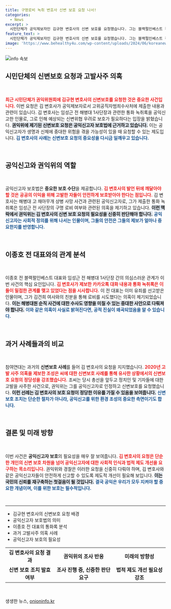```yaml
---
title: 구명로비 녹취 변호사 신변 보호 요청 나서!
categories:
  - News
excerpt: >
  시민단체가 공익제보자인 김규현 변호사의 신변 보호를 요청했습니다. 그는 블랙펄인베스트 전 대표의 통화 녹취록을 제출하며 정치적 로비 의혹을 폭로했습니다. 과거 고발사주 사건과 유사한 정황 속, 권익위의 신속한 대응이 필요합니다. 클릭하여 더 자세한 내용을 알아보세요!
feature_text: >
  시민단체가 공익제보자인 김규현 변호사의 신변 보호를 요청했습니다. 그는 블랙펄인베스트 전 대표의 통화 녹취록을 제출하며 정치적 로비 의혹을 폭로했습니다. 과거 고발사주 사건과 유사한 정황 속, 권익위의 신속한 대응이 필요합니다. 클릭하여 더 자세한 내용을 알아보세요!
image: 'https://www.behealthy4u.com/wp-content/uploads/2024/06/koreanews.jpg'
---
```


<p><img src="https://www.behealthy4u.com/wp-content/uploads/2024/06/koreanews.jpg" alt="info 속보" /></p>

<h2 data-ke-size="size26">시민단체의 신변보호 요청과 고발사주 의혹</h2>

<p data-ke-size="size16">&nbsp;</p>

<p><b><span style="color: #ee2323;">최근 시민단체가 권익위원회에 김규현 변호사의 신변보호를 요청한 것은 중요한 사건입니다.</span></b> 이번 요청은 김 변호사가 공익제보자로서 고위공직자범죄수사처에 제출한 내용과 관련이 있습니다. 김 변호사는 임성근 전 해병대 1사단장과 관련한 통화 녹취록을 공익신고한 인물로, 그로 인해 예상되는 신변위협 우려로 보호가 필요하다는 입장을 밝혔습니다. <b><span style="background-color: #21538527;">권익위에 제기된 신변보호 요청은 공익신고자 보호법에 근거하고 있습니다.</span></b> 이는 공익신고자가 생명과 신체에 중대한 위험을 겪을 가능성이 있을 때 요청할 수 있는 제도입니다. <b><span style="color: #1a5490;">김 변호사의 사례는 신변보호 요청의 중요성을 다시금 일깨우고 있습니다.</span></b> </p>

<p data-ke-size="size16">&nbsp;</p>

<h2 data-ke-size="size26">공익신고와 권익위의 역할</h2>

<p data-ke-size="size16">&nbsp;</p>

<p>공익신고자 보호법은 <b>중요한 보호 수단</b>을 제공합니다. <b><span style="color: #ee2323;">김 변호사의 발언 뒤에 깨달아야 할 것은 공공의 이익을 위해 고발한 자들이 안전하게 보호받아야 한다는 점입니다.</span></b> 김 변호사는 해병대 고 채아무개 상병 사망 사건과 관련된 공익신고자로, 그가 제출한 통화 녹취록은 임성근 전 사단장의 구명 로비 여부와 관련된 의혹을 제기하고 있습니다. <b><span style="background-color: #21538527;">이런 맥락에서 권익위는 김 변호사의 신변 보호 요청의 필요성을 신중히 판단해야 합니다.</span></b> <b><span style="color: #1a5490;">공익신고자는 사회적 정의를 위해 나서는 인물이며, 그들의 안전은 그들의 제보가 얼마나 중요한지를 반영합니다.</span></b> </p>

<p data-ke-size="size16">&nbsp;</p>

<h2 data-ke-size="size26">이종호 전 대표와의 관계 분석</h2>

<p data-ke-size="size16">&nbsp;</p>

<p>이종호 전 블랙펄인베스트 대표와 임성근 전 해병대 1사단장 간의 의심스러운 관계가 이번 사건의 핵심 요인입니다. <b><span style="color: #ee2323;">김 변호사가 제보한 카카오톡 대화 내용과 통화 녹취록은 이들이 밀접한 관계를 맺고 있었다는 점을 시사합니다.</span></b> 이 전 대표는 이미 유죄를 선고받은 인물이며, 그가 김건희 여사와의 친분을 통해 로비를 시도했다는 의혹이 제기되었습니다. <b><span style="background-color: #21538527;">이는 해병대원 순직 사건에 대한 수사도 영향을 미칠 수 있는 중대한 사안으로 다뤄져야 합니다.</span></b> <b><span style="color: #1a5490;">이와 같은 의혹이 사실로 밝혀진다면, 공적 진실이 왜곡되었음을 알 수 있습니다.</span></b></p>

<p data-ke-size="size16">&nbsp;</p>

<h2 data-ke-size="size26">과거 사례들과의 비교</h2>

<p data-ke-size="size16">&nbsp;</p>

<p>참여연대는 과거의 <b>신변보호 사례</b>를 들어 김 변호사의 요청을 지지했습니다. <b><span style="color: #ee2323;">2020년 고발 사주 의혹을 제보한 조성은 씨에 대한 신변보호 사례를 통해 유사한 상황에서의 신변보호 요청의 정당성을 강조했습니다.</span></b> 조씨는 당시 총선을 앞두고 정치인 및 기자들에 대한 고발을 사주한 사건으로, 권익위는 그를 공익신고자로 인정하고 신변보호를 요청했습니다. <b><span style="background-color: #21538527;">이런 선례는 김 변호사의 보호 요청이 정당한 이유를 가질 수 있음을 보여줍니다.</span></b> <b><span style="color: #1a5490;">신변보호 조치는 단순한 절차가 아니라, 공익신고를 위한 환경 조성의 중요한 측면이기도 합니다.</span></b></p>

<p data-ke-size="size16">&nbsp;</p>

<h2 data-ke-size="size26">결론 및 미래 방향</h2>

<p data-ke-size="size16">&nbsp;</p>

<p>이번 사건은 <b>공익신고자 보호</b>의 필요성을 매우 잘 보여줍니다. <b><span style="color: #ee2323;">김 변호사의 요청은 단순한 개인의 신변 보호 차원을 넘어 공익신고자에 대한 사회적 인식과 법적 제도 개선을 요구하는 목소리입니다.</span></b> 권익위와 경찰은 이러한 요청을 신중히 다뤄야 하며, 김 변호사와 같은 공익신고자들이 안전하게 신고할 수 있도록 제도적 개선이 필요해 보입니다. <b><span style="background-color: #21538527;">이는 국민의 신뢰를 재구축하는 첫걸음이 될 것입니다.</span></b> <b><span style="color: #1a5490;">결국 공익은 우리가 모두 지켜야 할 중요한 개념이며, 이를 위한 보호는 필수적입니다.</span></b></p>

<p data-ke-size="size16">&nbsp;</p>

<hr />

<ul>
    <li>김규현 변호사의 신변보호 요청 배경</li>
    <li>공익신고자 보호법의 의미</li>
    <li>이종호 전 대표의 통화록 분석</li>
    <li>과거 고발사주 의혹 사례</li>
    <li>공익신고자 보호의 필요성</li>
</ul>

<table style="width: 100%;">
    <tr>
        <td style="text-align: center; height: 17px;"><b>김 변호사의 요청 결과</b></td>
        <td style="text-align: center; height: 17px;"><b>권익위의 조사 반응</b></td>
        <td style="text-align: center; height: 17px;"><b>미래의 방향성</b></td>
    </tr>
    <tr>
        <td style="text-align: center; height: 17px;"><b>신변 보호 조치 발효 여부</b></td>
        <td style="text-align: center; height: 17px;"><b>조사 진행 중, 신중한 판단 요구</b></td>
        <td style="text-align: center; height: 17px;"><b>법적 제도 개선 필요성 강조</b></td>
    </tr>
</table>

<p data-ke-size="size16">&nbsp;</p>
생생한 뉴스, <a href="https://onioninfo.kr" rel="dofollow">onioninfo.kr</a>


